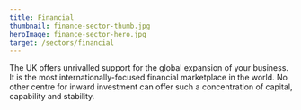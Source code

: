 ```yaml
---
title: Financial
thumbnail: finance-sector-thumb.jpg
heroImage: finance-sector-hero.jpg
target: /sectors/financial
---
```


The UK offers unrivalled support for the global expansion of your business. It is the most internationally-focused financial marketplace in the world. No other centre for inward investment can offer such a concentration of capital, capability and stability.
